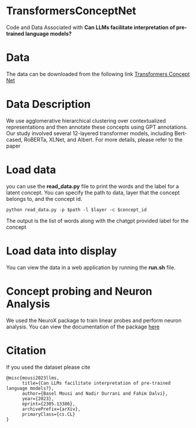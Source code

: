 # TransformersConceptNet
Code and Data Associated with **Can LLMs facilitate interpretation of pre-trained language models?** 

# Data 
The data can be downloaded from the following link [Transformers Concept Net](https://drive.google.com/file/d/17Dc3gDfCTFpM-wOhkao3fi5yMEHPBkGx/view?usp=drive_link)

# Data Description 

We use agglomerative hierarchical clustering over contextualized representations and then annotate these concepts using GPT annotations. Our study involved several 12-layered transformer models, including Bert-cased, RoBERTa, XLNet, and Albert. For more details, please refer to the paper

# Load data 
you can use the __read_data.py__ file to print the words and the label for a latent concept. You can specify the path to data, layer that the concept belongs to, and the concept id.
```
python read_data.py -p $path -l $layer -c $concept_id
```

The output is the list of words along with the chatgpt provided label for the concept
# Load data into display 

You can view the data in a web application by running the __run.sh__ file. 

# Concept probing and Neuron Analysis

We used the NeuroX package to train linear probes and perform neuron analysis. You can view the documentation of the package [here](https://neurox.readthedocs.io/en/latest/index.html)

# Citation

If you used the dataset please cite 

```
@misc{mousi2023llms,
      title={Can LLMs facilitate interpretation of pre-trained language models?}, 
      author={Basel Mousi and Nadir Durrani and Fahim Dalvi},
      year={2023},
      eprint={2305.13386},
      archivePrefix={arXiv},
      primaryClass={cs.CL}
}
```
